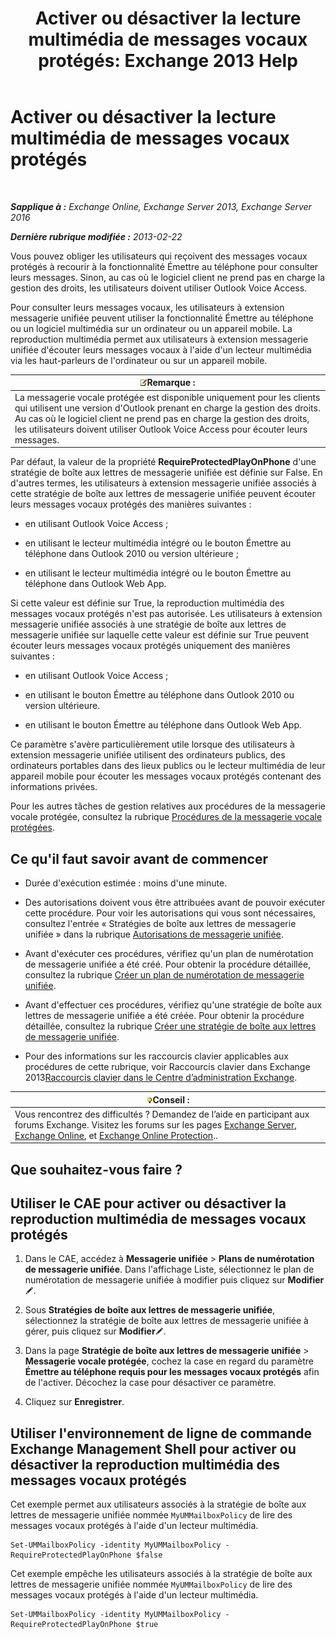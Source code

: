 ﻿---
title: 'Activer ou désactiver la lecture multimédia de messages vocaux protégés: Exchange 2013 Help'
TOCTitle: Activer ou désactiver la lecture multimédia de messages vocaux protégés
ms:assetid: 3c33370c-4262-42b1-8d83-d61fc7c426cd
ms:mtpsurl: https://technet.microsoft.com/fr-fr/library/Ee423543(v=EXCHG.150)
ms:contentKeyID: 52057059
ms.date: 05/23/2018
mtps_version: v=EXCHG.150
ms.translationtype: MT
---

# Activer ou désactiver la lecture multimédia de messages vocaux protégés

 

_**Sapplique à :** Exchange Online, Exchange Server 2013, Exchange Server 2016_

_**Dernière rubrique modifiée :** 2013-02-22_

Vous pouvez obliger les utilisateurs qui reçoivent des messages vocaux protégés à recourir à la fonctionnalité Émettre au téléphone pour consulter leurs messages. Sinon, au cas où le logiciel client ne prend pas en charge la gestion des droits, les utilisateurs doivent utiliser Outlook Voice Access.

Pour consulter leurs messages vocaux, les utilisateurs à extension messagerie unifiée peuvent utiliser la fonctionnalité Émettre au téléphone ou un logiciel multimédia sur un ordinateur ou un appareil mobile. La reproduction multimédia permet aux utilisateurs à extension messagerie unifiée d'écouter leurs messages vocaux à l'aide d'un lecteur multimédia via les haut-parleurs de l'ordinateur ou sur un appareil mobile.

<table>
<thead>
<tr class="header">
<th><img src="images/JJ159664.note(EXCHG.150).gif" title="Remarque" alt="Remarque" />Remarque :</th>
</tr>
</thead>
<tbody>
<tr class="odd">
<td>La messagerie vocale protégée est disponible uniquement pour les clients qui utilisent une version d'Outlook prenant en charge la gestion des droits. Au cas où le logiciel client ne prend pas en charge la gestion des droits, les utilisateurs doivent utiliser Outlook Voice Access pour écouter leurs messages.</td>
</tr>
</tbody>
</table>


Par défaut, la valeur de la propriété **RequireProtectedPlayOnPhone** d'une stratégie de boîte aux lettres de messagerie unifiée est définie sur False. En d'autres termes, les utilisateurs à extension messagerie unifiée associés à cette stratégie de boîte aux lettres de messagerie unifiée peuvent écouter leurs messages vocaux protégés des manières suivantes :

  - en utilisant Outlook Voice Access ;

  - en utilisant le lecteur multimédia intégré ou le bouton Émettre au téléphone dans Outlook 2010 ou version ultérieure ;

  - en utilisant le lecteur multimédia intégré ou le bouton Émettre au téléphone dans Outlook Web App.

Si cette valeur est définie sur True, la reproduction multimédia des messages vocaux protégés n'est pas autorisée. Les utilisateurs à extension messagerie unifiée associés à une stratégie de boîte aux lettres de messagerie unifiée sur laquelle cette valeur est définie sur True peuvent écouter leurs messages vocaux protégés uniquement des manières suivantes :

  - en utilisant Outlook Voice Access ;

  - en utilisant le bouton Émettre au téléphone dans Outlook 2010 ou version ultérieure.

  - en utilisant le bouton Émettre au téléphone dans Outlook Web App.

Ce paramètre s'avère particulièrement utile lorsque des utilisateurs à extension messagerie unifiée utilisent des ordinateurs publics, des ordinateurs portables dans des lieux publics ou le lecteur multimédia de leur appareil mobile pour écouter les messages vocaux protégés contenant des informations privées.

Pour les autres tâches de gestion relatives aux procédures de la messagerie vocale protégée, consultez la rubrique [Procédures de la messagerie vocale protégées](protected-voice-mail-procedures-exchange-2013-help.md).

## Ce qu'il faut savoir avant de commencer

  - Durée d'exécution estimée : moins d'une minute.

  - Des autorisations doivent vous être attribuées avant de pouvoir exécuter cette procédure. Pour voir les autorisations qui vous sont nécessaires, consultez l'entrée « Stratégies de boîte aux lettres de messagerie unifiée » dans la rubrique [Autorisations de messagerie unifiée](unified-messaging-permissions-exchange-2013-help.md).

  - Avant d'exécuter ces procédures, vérifiez qu'un plan de numérotation de messagerie unifiée a été créé. Pour obtenir la procédure détaillée, consultez la rubrique [Créer un plan de numérotation de messagerie unifiée](create-a-um-dial-plan-exchange-2013-help.md).

  - Avant d'effectuer ces procédures, vérifiez qu'une stratégie de boîte aux lettres de messagerie unifiée a été créée. Pour obtenir la procédure détaillée, consultez la rubrique [Créer une stratégie de boîte aux lettres de messagerie unifiée](create-a-um-mailbox-policy-exchange-2013-help.md).

  - Pour des informations sur les raccourcis clavier applicables aux procédures de cette rubrique, voir Raccourcis clavier dans Exchange 2013[Raccourcis clavier dans le Centre d’administration Exchange](keyboard-shortcuts-in-the-exchange-admin-center-exchange-online-protection-help.md).

<table>
<thead>
<tr class="header">
<th><img src="images/Bb125224.tip(EXCHG.150).gif" title="Conseil" alt="Conseil" />Conseil :</th>
</tr>
</thead>
<tbody>
<tr class="odd">
<td>Vous rencontrez des difficultés ? Demandez de l’aide en participant aux forums Exchange. Visitez les forums sur les pages <a href="https://go.microsoft.com/fwlink/p/?linkid=60612">Exchange Server</a>, <a href="https://go.microsoft.com/fwlink/p/?linkid=267542">Exchange Online</a>, et <a href="https://go.microsoft.com/fwlink/p/?linkid=285351">Exchange Online Protection</a>..</td>
</tr>
</tbody>
</table>


## Que souhaitez-vous faire ?

## Utiliser le CAE pour activer ou désactiver la reproduction multimédia de messages vocaux protégés

1.  Dans le CAE, accédez à **Messagerie unifiée** \> **Plans de numérotation de messagerie unifiée**. Dans l'affichage Liste, sélectionnez le plan de numérotation de messagerie unifiée à modifier puis cliquez sur **Modifier**![Icône Modifier](images/Bb124582.6f53ccb2-1f13-4c02-bea0-30690e6ea71d(EXCHG.150).gif "Icône Modifier").

2.  Sous **Stratégies de boîte aux lettres de messagerie unifiée**, sélectionnez la stratégie de boîte aux lettres de messagerie unifiée à gérer, puis cliquez sur **Modifier**![Icône Modifier](images/Bb124582.6f53ccb2-1f13-4c02-bea0-30690e6ea71d(EXCHG.150).gif "Icône Modifier").

3.  Dans la page **Stratégie de boîte aux lettres de messagerie unifiée** \> **Messagerie vocale protégée**, cochez la case en regard du paramètre **Émettre au téléphone requis pour les messages vocaux protégés** afin de l'activer. Décochez la case pour désactiver ce paramètre.

4.  Cliquez sur **Enregistrer**.

## Utiliser l'environnement de ligne de commande Exchange Management Shell pour activer ou désactiver la reproduction multimédia des messages vocaux protégés

Cet exemple permet aux utilisateurs associés à la stratégie de boîte aux lettres de messagerie unifiée nommée `MyUMMailboxPolicy` de lire des messages vocaux protégés à l'aide d'un lecteur multimédia.

    Set-UMMailboxPolicy -identity MyUMMailboxPolicy -RequireProtectedPlayOnPhone $false

Cet exemple empêche les utilisateurs associés à la stratégie de boîte aux lettres de messagerie unifiée nommée `MyUMMailboxPolicy` de lire des messages vocaux protégés à l'aide d'un lecteur multimédia.

    Set-UMMailboxPolicy -identity MyUMMailboxPolicy -RequireProtectedPlayOnPhone $true

